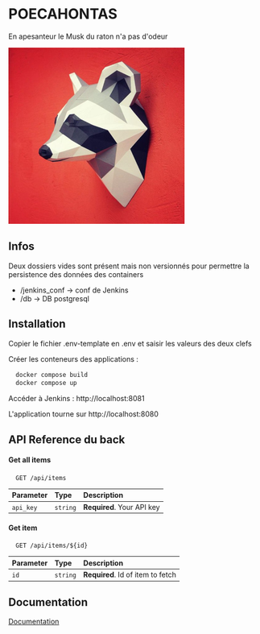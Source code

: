 
# POECAHONTAS

En apesanteur le Musk du raton n'a pas d'odeur


![Logo](img/logo.png)

## Infos
Deux dossiers vides sont présent mais non versionnés pour permettre la persistence des données des containers
* /jenkins_conf -> conf de Jenkins
* /db -> DB postgresql


## Installation

Copier le fichier .env-template en .env et saisir les valeurs des deux clefs

Créer les conteneurs des applications :

```bash
  docker compose build
  docker compose up
```

Accéder à Jenkins : http://localhost:8081

L'application tourne sur http://localhost:8080
    
## API Reference du back

#### Get all items

```http
  GET /api/items
```

| Parameter | Type     | Description                |
| :-------- | :------- | :------------------------- |
| `api_key` | `string` | **Required**. Your API key |

#### Get item

```http
  GET /api/items/${id}
```

| Parameter | Type     | Description                       |
| :-------- | :------- | :-------------------------------- |
| `id`      | `string` | **Required**. Id of item to fetch |




## Documentation

[Documentation](https://linktodocumentation)


